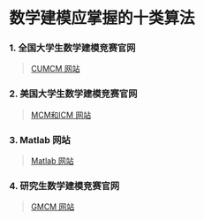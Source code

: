 # 数学建模应掌握的十类算法

### 1. 全国大学生数学建模竞赛官网
>[CUMCM 网站](http://www.mcm.edu.cn/)

### 2. 美国大学生数学建模竞赛官网
> [MCM和ICM 网站](http://www.comap.com/)

### 3. Matlab 网站
> [Matlab 网站](https://www.mathworks.com/)

### 4. 研究生数学建模竞赛官网
> [GMCM 网站](http://gmcm.seu.edu.cn/)